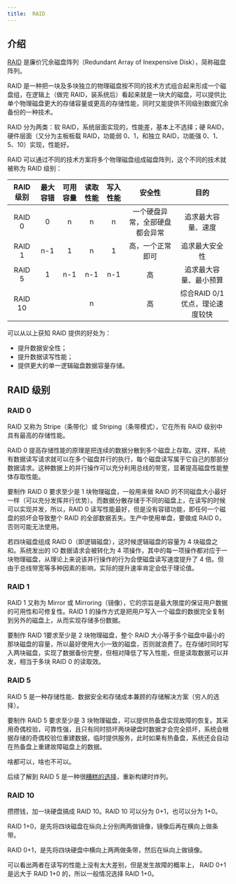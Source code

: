 ```yaml
---
title:  RAID
---
```


## 介绍

[RAID](https://zh.wikipedia.org/wiki/RAID) 是廉价冗余磁盘阵列（Redundant Array of Inexpensive Disk），简称磁盘阵列。

RAID 是一种把一块及多块独立的物理磁盘按不同的技术方式组合起来形成一个磁盘组，在逻辑上（做完 RAID，装系统后）看起来就是一块大的磁盘，可以提供比单个物理磁盘更大的存储容量或更高的存储性能，同时又能提供不同级别数据冗余备份的一种技术。

RAID 分为两类：软 RAID，系统层面实现的，性能差，基本上不选择；硬 RAID，硬件层面（又分为主板板载 RAID，功能弱 0、1，和独立 RAID，功能强 0、1、5、10）实现，性能好。

RAID 可以通过不同的技术方案将多个物理磁盘组成磁盘阵列，这个不同的技术就被称为 RAID 级别：

| RAID 级别 | 最大容错 | 可用容量 | 读取性能 | 写入性能 |             安全性             |              目的              |
| :-------: | :------: | :------: | :------: | :------: | :----------------------------: | :----------------------------: |
|  RAID 0   |    0     |    n     |    n     |    n     | 一个硬盘异常，全部硬盘都会异常 |       追求最大容量、速度       |
|  RAID 1   |   n-1    |    1     |    n     |    1     |        高，一个正常即可        |         追求最大安全性         |
|  RAID 5   |    1     |   n-1    |   n-1    |   n-1    |               高               |     追求最大容量、最小预算     |
|  RAID 10  |          |          |    n     |          |               高               | 综合RAID 0/1优点，理论速度较快 |

可以从以上获知 RAID 提供的好处为：

+ 提升数据安全性；
+ 提升数据读写性能；
+ 提供更大的单一逻辑磁盘数据容量存储。



## RAID 级别

### RAID 0

RAID 又称为 Stripe（条带化）或 Striping（条带模式），它在所有 RAID 级别中具有最高的存储性能。

RAID 0 提高存储性能的原理是把连续的数据分散到多个磁盘上存取。这样，系统有数据读写请求就可以在多个磁盘并行的执行，每个磁盘读写属于它自己的那部分数据请求。这种数据上的并行操作可以充分利用总线的带宽，显著提高磁盘性能整体存取性能。

要制作 RAID 0 要求至少是 1 块物理磁盘，一般用来做 RAID 的不同磁盘大小最好一样（可以充分发挥并行优势）。而数据分散存储于不同的磁盘上，在读写的时候可以实现并发，所以，RAID 0 读写性能最好，但是没有容错功能，即任何一个磁盘的损坏会导致整个 RAID 的全部数据丢失。生产中使用单盘，要做成 RAID 0，否则可能无法使用。

若四块磁盘组成 RAID 0（即逻辑磁盘），这时候逻辑磁盘的容量为 4 块磁盘之和。系统发出的 IO 数据请求会被转化为 4 项操作，其中的每一项操作都对应于一块物理磁盘，从理论上来说该并行操作的行为会使磁盘读写速度提升了 4 倍。但由于总线带宽等多种因素的影响，实际的提升速率肯定会低于理论值。

### RAID 1

RAID 1 又称为 Mirror 或 Mirroring（镜像），它的宗旨是最大限度的保证用户数据的可用性和可修复性。RAID 1 的操作方式是把用户写入一个磁盘的数据完全复制到另外的磁盘上，从而实现存储多份数据。

要制作 RAID 1要求至少是 2 块物理磁盘，整个 RAID 大小等于多个磁盘中最小的那块磁盘的容量，所以最好使用大小一致的磁盘，否则就浪费了。在存储时同时写入两块磁盘，实现了数据备份完整，但相对降低了写入性能，但是读取数据可以并发，相当于多块 RAID 0 的读取效。

### RAID 5

RAID 5 是一种存储性能、数据安全和存储成本兼顾的存储解决方案（穷人的选择）。

要制作 RAID 5 要求至少是 3 块物理磁盘，可以提供热备盘实现故障的恢复。其采用奇偶校验，可靠性强，且只有同时损坏两块硬盘时数据才会完全损坏，系统会根据存储的奇偶校验位重建数据，临时提供服务，此时如果有热备盘，系统还会自动在热备盘上重建故障磁盘上的数据。

啥都可以，啥也不可以。

后续了解到 RAID 5 是一种很[糟糕的选择](https://www.v2ex.com/t/597017)，重新构建时炸列。

### RAID 10

攒攒钱，加一块硬盘搞成 RAID 10。RAID 10 可以分为 0+1，也可以分为 1+0。

RAID 1+0，是先将四块磁盘在纵向上分别两两做镜像，镜像后再在横向上做条带。

RAID 0+1，是先将四块硬盘中横向上两两做条带，然后在纵向上做镜像。

可以看出两者在读写的性能上没有太大差别，但是发生故障的概率上， RAID 0+1 是远大于 RAID 1+0 的，所以一般情况选择 RAID 1+0。

